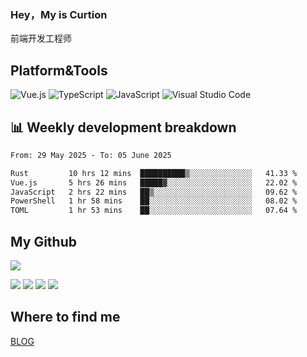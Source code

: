 ### Hey，My is Curtion
前端开发工程师
## Platform&Tools

![Vue.js](https://img.shields.io/badge/-Vue.js-4FC08D?style=flat-square&logo=Vue.js&logoColor=white)
![TypeScript](https://img.shields.io/badge/-TypeScript-007ACC?style=flat-square&logo=typescript&logoColor=white)
![JavaScript](https://img.shields.io/badge/-JavaScript-F7DF1E?style=flat-square&logo=javascript&logoColor=black)
![Visual Studio Code](https://img.shields.io/badge/-VSCode-007ACC?style=flat-square&logo=Visual-Studio-Code&logoColor=white)

## 📊 Weekly development breakdown

<!--START_SECTION:waka-->

```txt
From: 29 May 2025 - To: 05 June 2025

Rust         10 hrs 12 mins  ██████████▒░░░░░░░░░░░░░░   41.33 %
Vue.js       5 hrs 26 mins   █████▓░░░░░░░░░░░░░░░░░░░   22.02 %
JavaScript   2 hrs 22 mins   ██▒░░░░░░░░░░░░░░░░░░░░░░   09.62 %
PowerShell   1 hr 58 mins    ██░░░░░░░░░░░░░░░░░░░░░░░   08.02 %
TOML         1 hr 53 mins    ██░░░░░░░░░░░░░░░░░░░░░░░   07.64 %
```

<!--END_SECTION:waka-->

## My Github

![](http://github-profile-summary-cards.vercel.app/api/cards/profile-details?username=curtion&theme=nord_bright)

![](http://github-profile-summary-cards.vercel.app/api/cards/stats?username=curtion&theme=nord_bright)
![](http://github-profile-summary-cards.vercel.app/api/cards/productive-time?username=curtion&theme=nord_bright&utcOffset=8)
![](http://github-profile-summary-cards.vercel.app/api/cards/repos-per-language?username=curtion&theme=nord_bright)
![](http://github-profile-summary-cards.vercel.app/api/cards/most-commit-language?username=curtion&theme=nord_bright)

## Where to find me

[BLOG](https://blog.3gxk.net)
